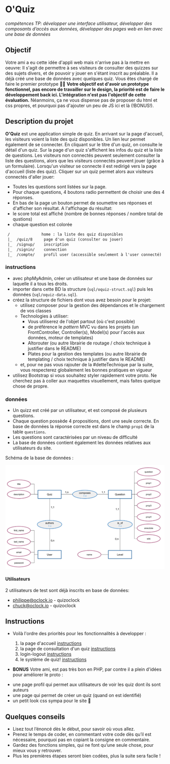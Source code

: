 # O'Quiz
*compétences TP: développer une interface utilisateur, développer des composants d’accès aux données, développer des pages web en lien avec une base de données*

## Objectif
Votre ami a eu cette idée d'appli web mais n'arrive pas à la mettre en oeuvre:
Il s'agit de permettre à ses visiteurs de consulter des quizzes sur des sujets divers, et de pouvoir y jouer en s'étant inscrit au préalable.
Il a déjà créé une base de données avec quelques quiz. Vous êtes chargé de faire le premier prototype 🔨👷
**Votre objectif est d'avoir un prototype fonctionnel, pas encore de travailler sur le design, la priorité est de faire le développement back ici. L'intégration n'est pas l'objectif de cette évaluation.**
Néanmoins, ça ne vous dispense pas de proposer du html et css propres, et pourquoi pas d'ajouter un peu de JS ici et là (!BONUS!).

## Description du projet
**O'Quiz** est une application simple de quiz.
En arrivant sur la page d'accueil, les visiteurs voient la liste des quiz disponibles.
Un lien leur permet également de se connecter.
En cliquant sur le titre d'un quiz, on consulte le détail d'un quiz.
Sur la page d'un quiz s'affichent les infos du quiz et la liste de questions.
Les visiteurs non connectés peuvent seulement consulter la liste des questions, alors que les visiteurs connectés peuvent jouer (grâce à un formulaire).
Lorsqu'un visiteur se connecte il est redirigé vers la page d'accueil (liste des quiz).
Cliquer sur un quiz permet alors aux visiteurs connectés d'aller jouer:
  - Toutes les questions sont listées sur la page.
  - Pour chaque questions, 4 boutons radio permettent de choisir une des 4 réponses.
  - En bas de la page un bouton permet de soumettre ses réponses et d'afficher son résultat.
A l'affichage du résultat:
  - le score total est affiché (nombre de bonnes réponses / nombre total de qustions)
  - chaque question est colorée


```
 /              home : la liste des quiz disponibles
 |_  /quiz/8     page d'un quiz (consulter ou jouer)
 |_  /signup/    inscription
 |_  /signin/    connection
 |_  /compte/    profil user (accessible seulement à l'user connecté)
```

### instructions
* avec phpMyAdmin, créer un utilisateur et une base de données sur laquelle il a tous les droits.
* importer dans cette BD la structure (`sql/oquiz-struct.sql`) puis les données (`sql/oquiz-data.sql`).
* créez la structure de fichiers dont vous avez besoin pour le projet:
  - utilisez composer pour la gestion des dépendances et le chargement de vos classes
  - Technologies à utiliser:
    - Vous utiliserez de l'objet partout (où c'est possible)
    - de préférence le *pattern* MVC vu dans les projets (un FrontController, Controller(s), Model(s) pour l'accès aux données, moteur de templates)
    - Altorouter (ou autre librairie de routage / choix technique à justifier dans le README)
    - Plates pour la gestion des templates (ou autre librairie de templating / choix technique à justifier dans le README)
  - et, pour ne pas vous rajouter de la #detteTechnique par la suite, vous respecterez globalement les bonnes pratiques en vigueur
* utilisez Bootstrap si vous souhaitez styler rapidement votre proto. Ne cherchez pas à coller aux maquettes visuellement, mais faites quelque chose de propre.

### données
* Un quizz est créé par un utilisateur, et est composé de plusieurs questions.
* Chaque question possède 4 propositions, dont une seule correcte. En base de données la réponse correcte est dans le champ `prop1` de la table `questions`.
* Les questions sont caractérisées par un niveau de difficulté
* La base de données contient également les données relatives aux utilisateurs du site.

Schéma de la base de données :

![MCD O'Quiz](docs/img/mcd-oquiz.png)

#### Utilisateurs
2 utilisateurs de test sont déjà inscrits en base de données:
* philippe@oclock.io - quizoclock
* chuck@oclock.io - quizoclock

## Instructions
* Voilà l'ordre des priorités pour les fonctionnalités à developper :
  1. la page d'accueil [instructions](docs/page-accueil.md)
  2. la page de consultation d'un quiz [instructions](docs/quiz-consulter.md)
  3. login-logout [instructions](docs/authentification.md)
  4. le système de quiz! [instructions](docs/quiz-jeu.md)

* **BONUS**
Votre ami, est pas très bon en PHP, par contre il a plein d'idées pour améliorer le proto :
- une page profil qui permet aux utilisateurs de voir les quiz dont ils sont auteurs
- une page qui permet de créer un quiz (quand on est identifié)
- un petit look css sympa pour le site 💅

## Quelques conseils
* Lisez tout l’énoncé dès le début, pour savoir où vous allez.
* Prenez le temps de coder, en commentant votre code dès qu’il est nécessaire, pourquoi pas en copiant la consigne en commentaire.
* Gardez des fonctions simples, qui ne font qu’une seule chose, pour mieux vous y retrouver.
* Plus les premières étapes seront bien codées, plus la suite sera facile !
